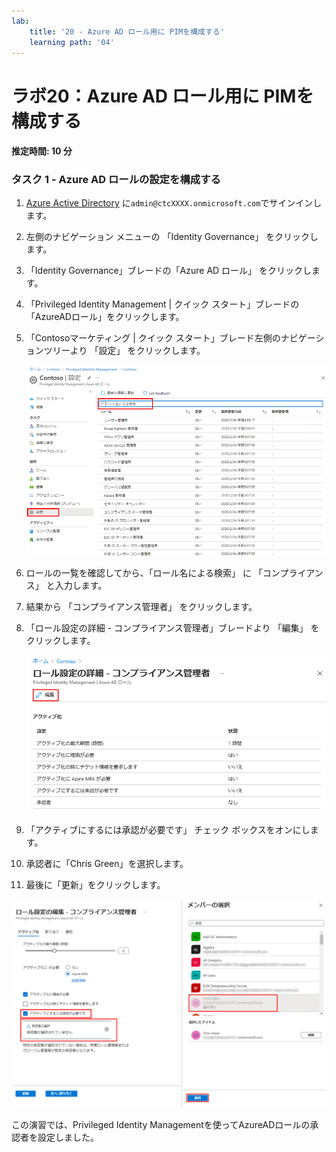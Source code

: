 ```yaml
---
lab:
    title: '20 - Azure AD ロール用に PIMを構成する'
    learning path: '04'
---
```


# ラボ20：Azure AD ロール用に PIMを構成する

#### 推定時間: 10 分

### タスク 1 - Azure AD ロールの設定を構成する

1. [Azure Active Directory]( https://portal.azure.com/#blade/Microsoft_AAD_IAM/ActiveDirectoryMenuBlade/Overview) に`admin@ctcXXXX.onmicrosoft.com`でサインインします。

1. 左側のナビゲーション メニューの 「Identity Governance」 をクリックします。

1. 「Identity  Governance」ブレードの「Azure AD ロール」 をクリックします。

1. 「Privileged Identity Management | クイック スタート」ブレードの「AzureADロール」をクリックします。

1. 「Contosoマーケティング | クイック スタート」ブレード左側のナビゲーションツリーより 「設定」 をクリックします。

    ![「設定」メニューが強調表示された 「Azure AD ロール」ページを表示している画面イメージ](./media/lp3-mod3-pim-ad-roles-settings.png)

1. ロールの一覧を確認してから、「ロール名による検索」 に 「コンプライアンス」 と入力します。

1. 結果から 「コンプライアンス管理者」 をクリックします。

1. 「ロール設定の詳細 - コンプライアンス管理者」ブレードより 「編集」 をクリックします。

    ![ロール設定の詳細 - コンプライアンス管理者ページの上部の「編集」が強調表示されている画面イメージ](./media/lp4-mod3-pim-edit-compliance-role.png)

1. 「アクティブにするには承認が必要です」 チェック ボックスをオンにします。

1. 承認者に「Chris Green」を選択します。

1. 最後に「更新」をクリックします。

![ロール設定の編集ブレードと、クリックしたメンバーが強調表示されたメンバーのクリックウィンドウを表示している画面イメージ](./media/lp4-mod3-pim-add-approver.png)



この演習では、Privileged Identity Managementを使ってAzureADロールの承認者を設定しました。

